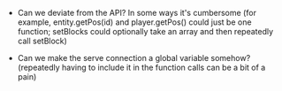 - Can we deviate from the API? In some ways it's cumbersome
  (for example, entity.getPos(id) and player.getPos()
   could just be one function; setBlocks could optionally take an array
   and then repeatedly call setBlock)

- Can we make the serve connection a global variable somehow?
  (repeatedly having to include it in the function calls can be a bit
  of a pain)
